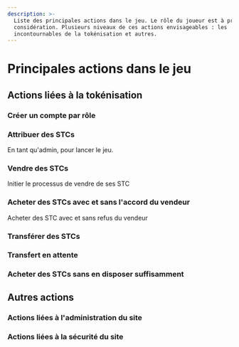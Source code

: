 ```yaml
---
description: >-
  Liste des principales actions dans le jeu. Le rôle du joueur est à prendre en
  considération. Plusieurs niveaux de ces actions envisageables : les
  incontournables de la tokénisation et autres.
---
```


# Principales actions dans le jeu

## Actions liées à la tokénisation

### Créer un compte par rôle 

### Attribuer des STCs

En tant qu'admin, pour lancer le jeu.

### Vendre des STCs

Initier le processus de vendre de ses STC 

### Acheter des STCs avec et sans l'accord du vendeur

Acheter des STC avec et sans refus du vendeur

### Transférer des STCs

### Transfert en attente

### Acheter des STCs sans en disposer suffisamment 









## Autres actions

### Actions liées à l'administration du site



### Actions liées à la sécurité du site





